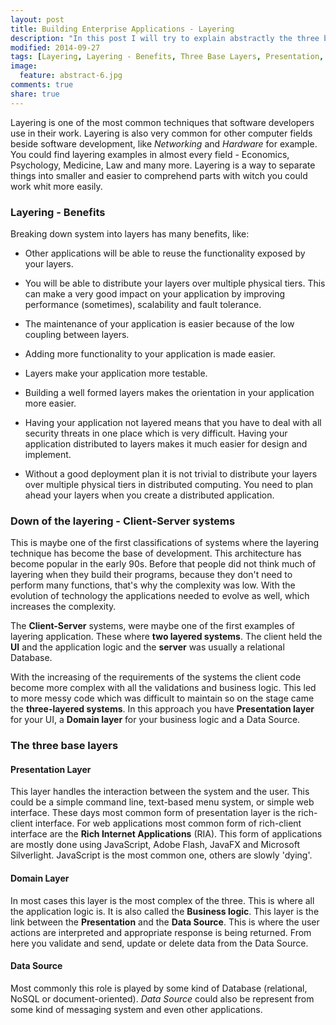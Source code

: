 ```yaml
---
layout: post
title: Building Enterprise Applications - Layering
description: "In this post I will try to explain abstractly the three base layers needed to build Enterprise Application."
modified: 2014-09-27
tags: [Layering, Layering - Benefits, Three Base Layers, Presentation, Domain, Data Source, Building Enterprise Applications]
image:
  feature: abstract-6.jpg
comments: true
share: true  
--- 
```


Layering is one of the most common techniques that software developers use in their work. Layering is also very common for other computer fields beside software development, like *Networking* and *Hardware* for example. You could find layering examples in almost every field - Economics, Psychology, Medicine, Law and many more. 
Layering is a way to separate things into smaller and easier to comprehend parts with witch you could work whit more easily. 

### Layering - Benefits

Breaking down system into layers has many benefits, like:

* Other applications will be able to reuse the functionality exposed by your layers.

* You will be able to distribute your layers over multiple physical tiers. This can make a very good impact on your application by improving performance (sometimes), scalability and fault tolerance.

* The maintenance of your application is easier because of the low coupling between layers.

* Adding more functionality to your application is made easier.

* Layers make your application more testable.

* Building a well formed layers makes the orientation in your application more easier.

* Having your application not layered means that you have to deal with all security threats in one place which is very difficult. Having your application distributed to layers makes it much easier for design and implement.

* Without a good deployment plan it is not trivial to distribute your layers over multiple physical tiers in distributed computing. You need to plan ahead your layers when you create a distributed application.

### Down of the layering - Client-Server systems

This is maybe one of the first classifications of systems where the layering technique has become the base of development. This architecture has become popular in the early 90s. Before that people did not think much of layering when they build their programs, because they don't need to perform many functions, that's why the complexity was low. With the evolution of technology the applications needed to evolve as well, which increases the complexity.

The **Client-Server** systems, were maybe one of the first examples of layering application. These where **two layered systems**. The client held the **UI** and the application logic and the **server** was usually a relational Database. 

With the increasing of the requirements of the systems the client code become more complex with all the validations and business logic. This led to more messy code which was difficult to maintain so on the stage came the **three-layered systems**. In this approach you have **Presentation layer** for your UI, a **Domain layer** for your business logic and a Data Source.

### The three base layers

#### Presentation Layer

This layer handles the interaction between the system and the user. This could be a simple command line, text-based menu system, or simple web interface. These days most common form of presentation layer is the rich-client interface. 
For web applications most common form of rich-client interface are the **Rich Internet Applications** (RIA). This form of applications are mostly done using JavaScript, Adobe Flash, JavaFX and Microsoft Silverlight. JavaScript is the most common one, others are slowly 'dying'. 

#### Domain Layer

In most cases this layer is the most complex of the three. This is where all the application logic is. It is also called the **Business logic**. This layer is the link between the **Presentation** and the **Data Source**. This is where the user actions are interpreted and appropriate response is being returned. From here you validate and send, update or delete data from the Data Source.

#### Data Source

Most commonly this role is played by some kind of Database (relational, NoSQL or document-oriented). *Data Source* could also be represent from some kind of messaging system and even other applications.